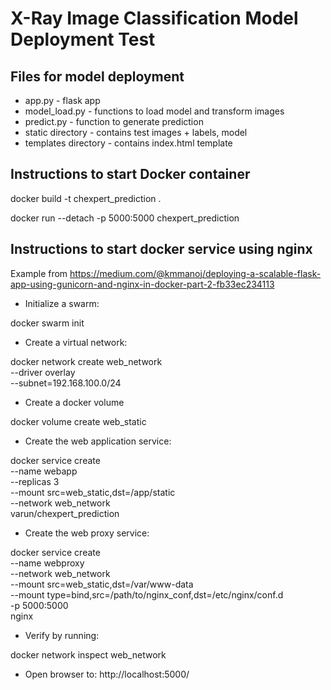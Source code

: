# X-Ray Image Classification Model Deployment Test
## Files for model deployment

* app.py - flask app
* model_load.py - functions to load model and transform images
* predict.py - function to generate prediction
* static directory - contains test images + labels, model
* templates directory - contains index.html template


## Instructions to start Docker container

docker build -t chexpert_prediction .

docker run --detach -p 5000:5000 chexpert_prediction


## Instructions to start docker service using nginx
Example from https://medium.com/@kmmanoj/deploying-a-scalable-flask-app-using-gunicorn-and-nginx-in-docker-part-2-fb33ec234113

* Initialize a swarm:

docker swarm init

* Create a virtual network:

docker network create web_network \
--driver overlay \
--subnet=192.168.100.0/24

* Create a docker volume

docker volume create web_static

* Create the web application service:

docker service create \
--name webapp \
--replicas 3 \
--mount src=web_static,dst=/app/static \
--network web_network \
varun/chexpert_prediction

* Create the web proxy service:

docker service create \
--name webproxy \
--network web_network \
--mount src=web_static,dst=/var/www-data \
--mount type=bind,src=/path/to/nginx_conf,dst=/etc/nginx/conf.d \
-p 5000:5000 \
nginx

* Verify by running:

docker network inspect web_network

* Open browser to:
http://localhost:5000/
